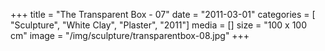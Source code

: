 +++
title = "The Transparent Box - 07"
date = "2011-03-01"
categories = [ "Sculpture", "White Clay", "Plaster", "2011"]
media = []
size = "100 x 100 cm"
image = "/img/sculpture/transparentbox-08.jpg"
+++
